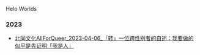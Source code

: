 Helo Worlds
### 2023
- [北同文化AllForQueer_2023-04-06_「转」一位跨性别者的自述：我要做的似乎是先证明「我是人」](https://jerrynije.github.io/2023/北同文化AllForQueer_2023-04-06_「转」一位跨性别者的自述：我要做的似乎是先证明「我是人」.html)<br>
